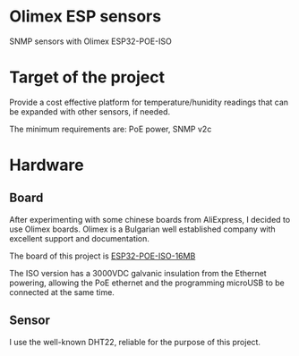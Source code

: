 # Olimex ESP sensors
SNMP sensors with Olimex ESP32-POE-ISO

# Target of the project
Provide a cost effective platform for temperature/hunidity readings that can be expanded with other sensors, if needed.

The minimum requirements are: PoE power, SNMP v2c

# Hardware
## Board
After experimenting with some chinese boards from AliExpress, I decided to use Olimex boards. Olimex is a Bulgarian well established company with excellent support and documentation.

The board of this project is [ESP32-POE-ISO-16MB](https://www.olimex.com/Products/IoT/ESP32/ESP32-POE-ISO/open-source-hardware)

The ISO version has a 3000VDC galvanic insulation from the Ethernet powering, allowing the PoE ethernet and the programming microUSB  to be connected at the same time.

## Sensor
I use the well-known DHT22, reliable for the purpose of this project.


